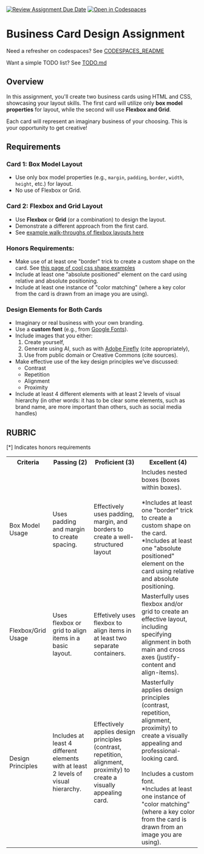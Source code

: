 [![Review Assignment Due Date](https://classroom.github.com/assets/deadline-readme-button-22041afd0340ce965d47ae6ef1cefeee28c7c493a6346c4f15d667ab976d596c.svg)](https://classroom.github.com/a/k5dtxgHd)
[![Open in Codespaces](https://classroom.github.com/assets/launch-codespace-2972f46106e565e64193e422d61a12cf1da4916b45550586e14ef0a7c637dd04.svg)](https://classroom.github.com/open-in-codespaces?assignment_repo_id=20664524)
# Business Card Design Assignment

Need a refresher on codespaces? See [CODESPACES_README](CODESPACES_README.md)

Want a simple TODO list? See [TODO.md](TODO.md)

## Overview

In this assignment, you'll create two business cards using HTML and CSS, showcasing your layout skills. The first card will utilize only **box model properties** for layout, while the second will use **Flexbox and Grid**.

Each card will represent an imaginary business of your choosing. This is your opportunity to get creative!

## Requirements

### Card 1: Box Model Layout

- Use only box model properties (e.g., `margin`, `padding`, `border`, `width`, `height`, etc.) for layout.
- No use of Flexbox or Grid.

### Card 2: Flexbox and Grid Layout

- Use **Flexbox** or **Grid** (or a combination) to design the layout.
- Demonstrate a different approach from the first card.
- See [example walk-throughs of flexbox layouts here](https://business-card-flex.netlify.app/)

### Honors Requirements:

- Make use of at least one "border" trick to create a
  custom shape on the card. See [this page of
  cool css shape examples](https://css-tricks.com/the-shapes-of-css/)
- Include at least one "absolute positioned" element
  on the card using relative and absolute positioning.
- Include at least one instance of "color matching" (where a key color from the
  card is drawn from an image you are using).

### Design Elements for Both Cards

- Imaginary or real business with your own branding.
- Use a **custom font** (e.g., from [Google Fonts](https://fonts.google.com/)).
- Include images that you either:
  1. Create yourself,
  2. Generate using AI, such as with [Adobe Firefly](https://firefly.adobe.com/) (cite appropriately),
  3. Use from public domain or Creative Commons (cite sources).
- Make effective use of the key design principles we've discussed:
  - Contrast
  - Repetition
  - Alignment
  - Proximity
- Include at least 4 different elements with at least 2 levels of visual hierarchy
  (in other words: it has to be clear some elements, such as brand name, are more
  important than others, such as social media handles)

## RUBRIC

[*] Indicates honors requirements

<table>
<tr><th>Criteria</th><th>Passing (2)</th><th>Proficient (3)</th><th>Excellent (4)</th></tr>
<tr><td>Box Model Usage</td>
  <td>Uses padding and margin to create spacing.</td>
  <td>Effectively uses padding, margin, and borders to create a well-structured layout</td>
  <td>Includes nested boxes (boxes within boxes).
  <br>
  <br>*Includes at least one "border" trick to create a custom shape on the card.
  <br>*Includes at least one "absolute positioned" element on the card using relative and absolute positioning.
  </td></tr>
<tr>
  <td>Flexbox/Grid Usage</td>
  <td>Uses flexbox or grid to align items in a basic layout.</td>
  <td>Effetively uses flexbox to align items in at least two separate containers.</td>
  <td>Masterfully uses flexbox and/or grid to create an effective layout, including 
  specifying alignment in both main and cross axes (justify-content and align-items).</td></tr>
<tr>
  <td>Design Principles</td>
  <td>Includes at least 4 different elements with at least 2 levels of visual hierarchy.</td>
  <td>Effectively applies design principles (contrast, repetition, alignment, proximity)
  to create a visually appealing card.</td>
  <td>Masterfully applies design principles (contrast, repetition, alignment, proximity)
  to create a visually appealing and professional-looking card.
  <br>
  <br>Includes a custom font.
  <br>*Includes at least one instance of "color matching" (where a key color from the card is drawn from an image you are using).</td></tr>
</table>
